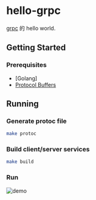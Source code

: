 # hello-grpc

[grpc](https://grpc.io/) 的 hello world.

## Getting Started

### Prerequisites

* [Golang]
* [Protocol Buffers](https://developers.google.com/protocol-buffers)

## Running

### Generate protoc file

```bash
make protoc
```

### Build client/server services

```bash
make build
```

### Run

![demo](http://images.chiehting.com/github/hello-grpc-1.png)
